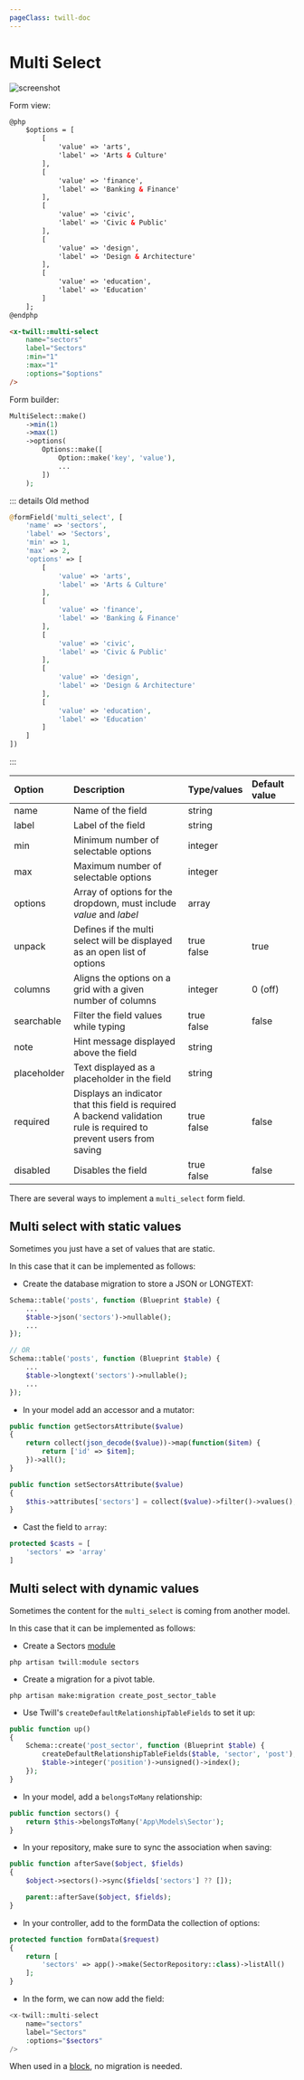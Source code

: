 ```yaml
---
pageClass: twill-doc
---
```


# Multi Select

![screenshot](../.vuepress/public/_media/multiselectunpacked.png)

Form view:
```html
@php
    $options = [
        [
            'value' => 'arts',
            'label' => 'Arts & Culture'
        ],
        [
            'value' => 'finance',
            'label' => 'Banking & Finance'
        ],
        [
            'value' => 'civic',
            'label' => 'Civic & Public'
        ],
        [
            'value' => 'design',
            'label' => 'Design & Architecture'
        ],
        [
            'value' => 'education',
            'label' => 'Education'
        ]
    ];
@endphp

<x-twill::multi-select
    name="sectors"
    label="Sectors"
    :min="1"
    :max="1"
    :options="$options"
/>
```

Form builder:
```php
MultiSelect::make()
    ->min(1)
    ->max(1)
    ->options(
        Options::make([
            Option::make('key', 'value'),
            ...
        ])
    );
```

::: details Old method
```php
@formField('multi_select', [
    'name' => 'sectors',
    'label' => 'Sectors',
    'min' => 1,
    'max' => 2,
    'options' => [
        [
            'value' => 'arts',
            'label' => 'Arts & Culture'
        ],
        [
            'value' => 'finance',
            'label' => 'Banking & Finance'
        ],
        [
            'value' => 'civic',
            'label' => 'Civic & Public'
        ],
        [
            'value' => 'design',
            'label' => 'Design & Architecture'
        ],
        [
            'value' => 'education',
            'label' => 'Education'
        ]
    ]
])
```
:::

| Option      | Description                                                                                                              | Type/values     | Default value |
|:------------|:-------------------------------------------------------------------------------------------------------------------------|:----------------|:--------------|
| name        | Name of the field                                                                                                        | string          |               |
| label       | Label of the field                                                                                                       | string          |               |
| min         | Minimum number of selectable options                                                                                     | integer         |               |
| max         | Maximum number of selectable options                                                                                     | integer         |               |
| options     | Array of options for the dropdown, must include _value_ and _label_                                                      | array           |               |
| unpack      | Defines if the multi select will be displayed as an open list of options                                                 | true<br/>false  | true          |
| columns     | Aligns the options on a grid with a given number of columns                                                              | integer         | 0 (off)       |
| searchable  | Filter the field values while typing                                                                                     | true<br/>false  | false         |
| note        | Hint message displayed above the field                                                                                   | string          |               |
| placeholder | Text displayed as a placeholder in the field                                                                             | string          |               |
| required    | Displays an indicator that this field is required<br/>A backend validation rule is required to prevent users from saving | true<br/>false  | false         |
| disabled    | Disables the field                                                                                                       | true<br />false | false         |


There are several ways to implement a `multi_select` form field.

## Multi select with static values

Sometimes you just have a set of values that are static.

In this case that it can be implemented as follows:

- Create the database migration to store a JSON or LONGTEXT:
```php
Schema::table('posts', function (Blueprint $table) {
    ...
    $table->json('sectors')->nullable();
    ...
});

// OR
Schema::table('posts', function (Blueprint $table) {
    ...
    $table->longtext('sectors')->nullable();
    ...
});
```

- In your model add an accessor and a mutator:
```php
public function getSectorsAttribute($value)
{
    return collect(json_decode($value))->map(function($item) {
        return ['id' => $item];
    })->all();
}

public function setSectorsAttribute($value)
{
    $this->attributes['sectors'] = collect($value)->filter()->values();
}
```

- Cast the field to `array`:
```php
protected $casts = [
    'sectors' => 'array'
]
```

## Multi select with dynamic values

Sometimes the content for the `multi_select` is coming from another model.

In this case that it can be implemented as follows:

- Create a Sectors [module](/crud-modules/cli-generator.html)

```
php artisan twill:module sectors
```

- Create a migration for a pivot table.

```
php artisan make:migration create_post_sector_table
```

- Use Twill's `createDefaultRelationshipTableFields` to set it up:

```php
public function up()
{
    Schema::create('post_sector', function (Blueprint $table) {
        createDefaultRelationshipTableFields($table, 'sector', 'post');
        $table->integer('position')->unsigned()->index();
    });
}
```

- In your model, add a `belongsToMany` relationship:

```php
public function sectors() {
    return $this->belongsToMany('App\Models\Sector');
}
```

- In your repository, make sure to sync the association when saving:

```php
public function afterSave($object, $fields)
{
    $object->sectors()->sync($fields['sectors'] ?? []);

    parent::afterSave($object, $fields);
}
```

- In your controller, add to the formData the collection of options:
```php
protected function formData($request)
{
    return [
        'sectors' => app()->make(SectorRepository::class)->listAll()
    ];
}
```

- In the form, we can now add the field:
```php
<x-twill::multi-select
    name="sectors"
    label="Sectors"
    :options="$sectors"
/>
```

When used in a [block](/block-editor/creating-a-block-editor.html), no migration is needed.
